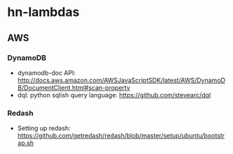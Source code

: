 # hn-lambdas

## AWS

### DynamoDB

 * dynamodb-doc API: http://docs.aws.amazon.com/AWSJavaScriptSDK/latest/AWS/DynamoDB/DocumentClient.html#scan-property
 * dql: python sqlish query language: https://github.com/stevearc/dql
 
### Redash
 * Setting up redash: https://github.com/getredash/redash/blob/master/setup/ubuntu/bootstrap.sh
